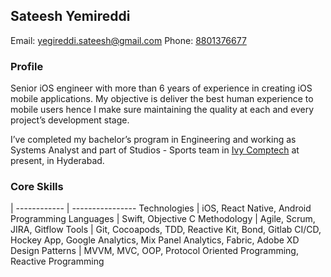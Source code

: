 ##                                                    Sateesh Yemireddi

Email: [yegireddi.sateesh@gmail.com](mailto:yegireddi.sateesh@gmail.com)             Phone: [8801376677](tel:+918801376677)

### Profile

Senior iOS engineer with more than 6 years of experience in creating iOS mobile applications. My objective is deliver the best human experience to mobile users hence I make sure maintaining the quality at each and every project’s development stage.

I’ve completed my bachelor’s program in Engineering and working as Systems Analyst and part of Studios - Sports team in [Ivy Comptech](https://www.ivy.global/) at present, in Hyderabad.


### Core Skills
 | 
------------ | ----------------
Technologies | iOS, React Native, Android
Programming Languages | Swift, Objective C
Methodology | Agile, Scrum, JIRA, Gitflow
Tools | Git, Cocoapods, TDD, Reactive Kit, Bond, Gitlab CI/CD, Hockey App, Google Analytics, Mix Panel Analytics, Fabric, Adobe XD
Design Patterns | MVVM, MVC, OOP, Protocol Oriented Programming, Reactive Programming
